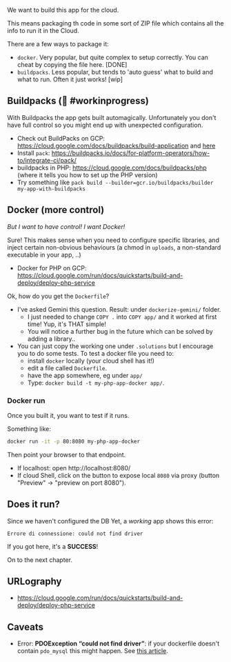 
We want to build this app for the cloud.

This means packaging th code in some sort of ZIP file which contains all the info to run it in the Cloud.

There are a few ways to package it:

* `docker`. Very popular, but quite complex to setup correctly. You can cheat by copying the file here. [DONE]
* `buildpacks`. Less popular, but tends to 'auto guess' what to build and what to run. Often it just works! [wip]


## Buildpacks (🚧 #workinprogress)

With Buildpacks the app gets built automagically. Unfortunately you don't have full control so you might end up with unexpected configuration.

* Check out   BuildPacks on GCP: https://cloud.google.com/docs/buildpacks/build-application and [here](https://cloud.google.com/docs/buildpacks/build-application#build_an_application_remotely)
* Install `pack`: https://buildpacks.io/docs/for-platform-operators/how-to/integrate-ci/pack/
* buildpacks in PHP: https://cloud.google.com/docs/buildpacks/php (where it tells you how to set up the PHP version)
* Try something like `pack build --builder=gcr.io/buildpacks/builder my-app-with-buildpacks`

## Docker (more control)

*But I want to have control! I want Docker!*

Sure! This makes sense when you need to configure specific libraries, and inject certain non-obvious behaviours (a chmod in `uploads`, a non-standard executable in your app, ..)

* Docker for PHP on GCP: https://cloud.google.com/run/docs/quickstarts/build-and-deploy/deploy-php-service

Ok, how do you get the `Dockerfile`?

* I've asked Gemini this question. Result: under `dockerize-gemini/` folder.
    * I just needed to change `COPY .` into `COPY app/` and it worked at first time! Yup, it's THAT simple!
    * You will notice a further bug in the future which can be solved by adding a library..
* You can just copy the working one under `.solutions` but I encourage you to do some tests. To test a docker file you need to:
     * install `docker` locally (your cloud shell has it!)
     * edit a file called `Dockerfile`.
     * have the app somewhere, eg under `app/`
     * Type: `docker build -t my-php-app-docker app/`.

### Docker run

Once you built it, you want to test if it runs.

Something like:

```bash
docker run -it -p 80:8080 my-php-app-docker
```

Then point your browser to that endpoint.
* If localhost: open http://localhost:8080/
* If cloud Shell, click on the button to expose local `8080` via proxy (button "Preview" -> "preview on port 8080").

## Does it run?

Since we haven't configured the DB Yet, a *working* app shows this error:

```
Errore di connessione: could not find driver
```

If you got here, it's a **SUCCESS**!

On to the next chapter.


## URLography

* https://cloud.google.com/run/docs/quickstarts/build-and-deploy/deploy-php-service

## Caveats

* Error: **PDOException “could not find driver”**: if your dockerfile doesn't contain `pdo_mysql` this might happen. See [this article](https://stackoverflow.com/questions/2852748/pdoexception-could-not-find-driver).
